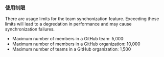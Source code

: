 ### 使用制限

There are usage limits for the team synchonization feature.  Exceeding these limits will lead to a degredation in performance and may cause synchronization failures.

- Maximum number of members in a GitHub team: 5,000
- Maximum number of members in a GitHub organization: 10,000
- Maximum number of teams in a GitHub organization: 1,500

